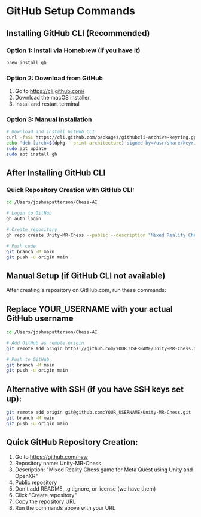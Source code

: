 # GitHub Setup Commands

## Installing GitHub CLI (Recommended)

### Option 1: Install via Homebrew (if you have it)
```bash
brew install gh
```

### Option 2: Download from GitHub
1. Go to https://cli.github.com/
2. Download the macOS installer
3. Install and restart terminal

### Option 3: Manual Installation
```bash
# Download and install GitHub CLI
curl -fsSL https://cli.github.com/packages/githubcli-archive-keyring.gpg | sudo dd of=/usr/share/keyrings/githubcli-archive-keyring.gpg
echo "deb [arch=$(dpkg --print-architecture) signed-by=/usr/share/keyrings/githubcli-archive-keyring.gpg] https://cli.github.com/packages stable main" | sudo tee /etc/apt/sources.list.d/github-cli.list > /dev/null
sudo apt update
sudo apt install gh
```

## After Installing GitHub CLI

### Quick Repository Creation with GitHub CLI:
```bash
cd /Users/joshuapatterson/Chess-AI

# Login to GitHub
gh auth login

# Create repository
gh repo create Unity-MR-Chess --public --description "Mixed Reality Chess game for Meta Quest using Unity and OpenXR"

# Push code
git branch -M main
git push -u origin main
```

## Manual Setup (if GitHub CLI not available)

After creating a repository on GitHub.com, run these commands:

## Replace YOUR_USERNAME with your actual GitHub username
```bash
cd /Users/joshuapatterson/Chess-AI

# Add GitHub as remote origin
git remote add origin https://github.com/YOUR_USERNAME/Unity-MR-Chess.git

# Push to GitHub
git branch -M main
git push -u origin main
```

## Alternative with SSH (if you have SSH keys set up):
```bash
git remote add origin git@github.com:YOUR_USERNAME/Unity-MR-Chess.git
git branch -M main  
git push -u origin main
```

## Quick GitHub Repository Creation:
1. Go to https://github.com/new
2. Repository name: Unity-MR-Chess
3. Description: "Mixed Reality Chess game for Meta Quest using Unity and OpenXR"
4. Public repository
5. Don't add README, .gitignore, or license (we have them)
6. Click "Create repository"
7. Copy the repository URL
8. Run the commands above with your URL
